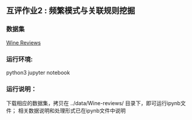 ## 互评作业2 : 频繁模式与关联规则挖掘 
### 数据集
[Wine Reviews](https://www.kaggle.com/zynicide/wine-reviews)

### 运行环境:
python3
jupyter notebook 

### 运行说明：
下载相应的数据集，拷贝在 ../data/Wine-reviews/ 目录下，即可运行ipynb文件；
相关数据说明和处理形式已在ipynb文件中说明
